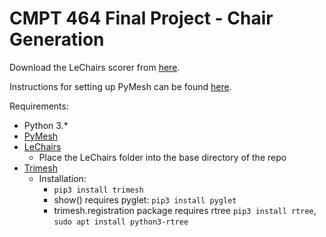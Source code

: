 # CMPT 464 Final Project - Chair Generation

Download the LeChairs scorer from [here](https://drive.google.com/file/d/19p7GjhSbcBYy6VUbuMHugcqD1tkQfl6-/view).

Instructions for setting up PyMesh can be found [here](settingUpPymesh.txt).

Requirements:
 - Python 3.*
 - [PyMesh](https://pymesh.readthedocs.io/en/latest/#)
 - [LeChairs](https://drive.google.com/file/d/19p7GjhSbcBYy6VUbuMHugcqD1tkQfl6-/view)
     - Place the LeChairs folder into the base directory of the repo
 - [Trimesh](https://trimsh.org/trimesh.html#github-com-mikedh-trimesh)
 	 - Installation:
 	 	- `pip3 install trimesh`
 	 	- show() requires pyglet: `pip3 install pyglet`
 	 	- trimesh.registration package requires rtree `pip3 install rtree`, `sudo apt install python3-rtree`


